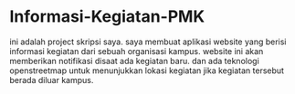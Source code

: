 # Informasi-Kegiatan-PMK
ini adalah project skripsi saya. saya membuat aplikasi website yang berisi informasi kegiatan dari sebuah organisasi kampus. website ini akan memberikan notifikasi disaat ada kegiatan baru. dan ada teknologi openstreetmap untuk menunjukkan lokasi kegiatan jika kegiatan tersebut berada diluar kampus.
